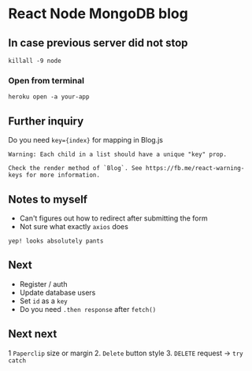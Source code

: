 # React Node MongoDB blog

## In case previous server did not stop

`killall -9 node`

### Open from terminal

```heroku open -a your-app```

## Further inquiry

Do you need `key={index}` for mapping in Blog.js

```
Warning: Each child in a list should have a unique "key" prop.

Check the render method of `Blog`. See https://fb.me/react-warning-keys for more information.
```

## Notes to myself

- Can't figures out how to redirect after submitting the form
- Not sure what exactly `axios` does

```yep! looks absolutely pants```

## Next

- Register / auth
- Update database users
- Set `id` as a `key`
- Do you need `.then response` after `fetch()`

## Next next

1 `Paperclip` size or margin
2. `Delete` button style
3. `DELETE` request -> `try catch`
